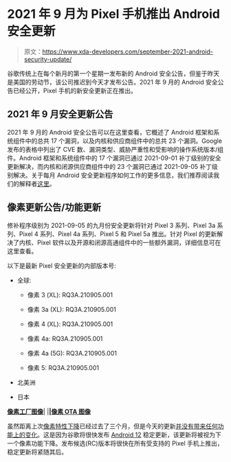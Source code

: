 # 2021 年 9 月为 Pixel 手机推出 Android 安全更新

> 原文：<https://www.xda-developers.com/september-2021-android-security-update/>

谷歌传统上在每个新月的第一个星期一发布新的 Android 安全公告，但鉴于昨天是美国的劳动节，该公司推迟到今天才发布公告。2021 年 9 月的 Android 安全公告已经公开，Pixel 手机的新安全更新正在推出。

## 2021 年 9 月安全更新公告

2021 年 9 月的 Android 安全公告可以在这里查看，它概述了 Android 框架和系统组件中的总共 17 个漏洞，以及内核和供应商组件中的总共 23 个漏洞。Google 发布的表格中列出了 CVE 数、漏洞类型、威胁严重性和受影响的操作系统版本/组件。Android 框架和系统组件中的 17 个漏洞已通过 2021-09-01 补丁级别的安全更新解决，而内核和闭源供应商组件中的 23 个漏洞已通过 2021-09-05 补丁级别解决。关于每月 Android 安全更新程序如何工作的更多信息，我们推荐阅读我们的解释者[这里](https://www.xda-developers.com/how-android-security-patch-updates-work/)。

## 像素更新公告/功能更新

修补程序级别为 2021-09-05 的九月份安全更新将针对 Pixel 3 系列、Pixel 3a 系列、Pixel 4 系列、Pixel 4a 系列、Pixel 5 和 Pixel 5a 推出。针对 Pixel 的更新解决了内核、Pixel 软件以及开源和闭源高通组件中的一些额外漏洞，详细信息可在这里查看。

以下是最新 Pixel 安全更新的内部版本号:

*   全球:
    *   像素 3 (XL): RQ3A.210905.001

    *   像素 3a (XL): RQ3A.210905.001

    *   像素 4 (XL): RQ3A.210905.001

    *   像素 4a: RQ3A.210905.001

    *   像素 4a (5G): RQ3A.210905.001

    *   像素 5: RQ3A.210905.001

*   北美洲
*   日本

**[像素工厂图像](https://developers.google.com/android/images)**| |**|[像素 OTA 图像](https://developers.google.com/android/ota)**

虽然距离上次[像素特性下降](https://www.xda-developers.com/tag/pixel-featuredrops/)已经过去了三个月，但是今天的更新[并没有带来任何功能上的变化](https://support.google.com/pixelphone/thread/124808216/google-android-pixel-security-update-sep-2021)。这是因为谷歌将很快发布 [Android 12](https://www.xda-developers.com/android-12/) 稳定更新，该更新将被视为下一个像素功能下降。发布候选(RC)版本将很快在所有受支持的 Pixel 手机上推出，稳定更新将紧随其后。